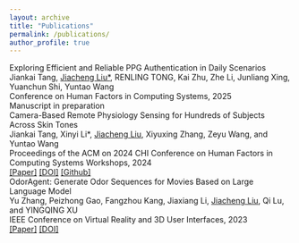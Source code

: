 ```yaml
---
layout: archive
title: "Publications"
permalink: /publications/
author_profile: true
---
```


<div class="publication">
    <div class="project-title">Exploring Efficient and Reliable PPG Authentication in Daily Scenarios</div>
    <div class="project-authors">Jiankai Tang, <u>Jiacheng Liu*</u>, RENLING TONG, Kai Zhu, Zhe Li, Junliang Xing, Yuanchun Shi, Yuntao Wang</div>
    <div class="publication-journal">Conference on Human Factors in Computing Systems, 2025</div>
    <div class="publication-links">Manuscript in preparation
<!--         <a href="">[Paper]</a>
        <a href="">[Video]</a>
        <a href="">[DOI]</a>
        <a href="">[Github]</a>
        <a href="">[Dataset]</a> -->
    </div>
</div>

<div class="publication">
    <div class="project-title">Camera-Based Remote Physiology Sensing for Hundreds of Subjects Across Skin Tones</div>
    <div class="project-authors">Jiankai Tang, Xinyi Li*, <u>Jiacheng Liu</u>, Xiyuxing Zhang, Zeyu Wang, and Yuntao Wang</div>
    <div class="publication-journal">Proceedings of the ACM on 2024 CHI Conference on Human Factors in Computing Systems Workshops, 2024</div>
    <div class="publication-links">
        <a href="assets/2404.05003v1.pdf">[Paper]</a>
        <a href="https://doi.org/10.48550/arXiv.2404.05003">[DOI]</a>
        <a href="https://github.com/health-hci-group/largest_rppg_dataset_evaluation">[Github]</a>
    </div>
</div>

<div class="publication">
    <div class="project-title">OdorAgent: Generate Odor Sequences for Movies Based on Large Language Model</div>
    <div class="project-authors">Yu Zhang, Peizhong Gao, Fangzhou Kang, Jiaxiang Li, <u>Jiacheng Liu</u>, Qi Lu, and YINGQING XU</div>
    <div class="publication-journal">IEEE Conference on Virtual Reality and 3D User Interfaces, 2023</div>
    <div class="publication-links">
        <a href="assets/OdorAgent_Generate_Odor_Sequences_for_Movies_Based_on_Large_Language_Model.pdf">[Paper]</a>
        <a href="https://doi.org/10.1109/VR58804.2024.00034">[DOI]</a>
    </div>
</div>
